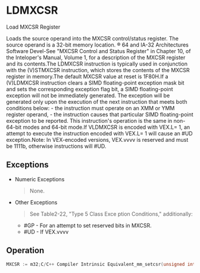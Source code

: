 # LDMXCSR

Load MXCSR Register

Loads the source operand into the MXCSR control/status register.
The source operand is a 32-bit memory location.
® 64 and IA-32 Architectures Software Devel-See "MXCSR Control and Status Register" in Chapter 10, of the Inteloper's Manual, Volume 1, for a description of the MXCSR register and its contents.The LDMXCSR instruction is typically used in conjunction with the (V)STMXCSR instruction, which stores the contents of the MXCSR register in memory.The default MXCSR value at reset is 1F80H.If a (V)LDMXCSR instruction clears a SIMD floating-point exception mask bit and sets the corresponding exception flag bit, a SIMD floating-point exception will not be immediately generated.
The exception will be generated only upon the execution of the next instruction that meets both conditions below: - the instruction must operate on an XMM or YMM register operand, - the instruction causes that particular SIMD floating-point exception to be reported.
This instruction's operation is the same in non-64-bit modes and 64-bit mode.If VLDMXCSR is encoded with VEX.L= 1, an attempt to execute the instruction encoded with VEX.L= 1 will cause an #UD exception.Note: In VEX-encoded versions, VEX.vvvv is reserved and must be 1111b, otherwise instructions will #UD.

## Exceptions

- Numeric Exceptions
  > None.
- Other Exceptions
  > See Table2-22, "Type 5 Class Exce
  > ption Conditions," additionally:
  - #GP - For an attempt to set reserved bits in MXCSR.
  - #UD - If VEX.vvvv

## Operation

```C
MXCSR := m32;C/C++ Compiler Intrinsic Equivalent_mm_setcsr(unsigned int i)
```

